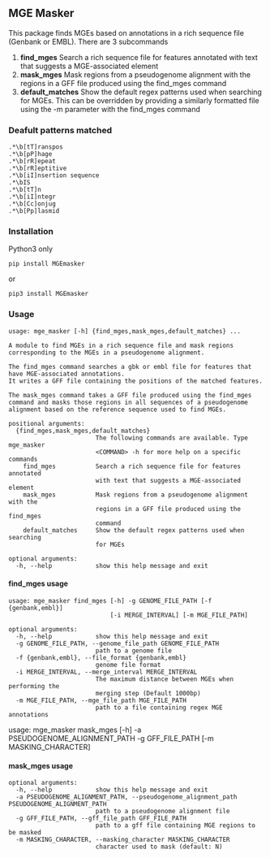 ## MGE Masker

This package finds MGEs based on annotations in a rich sequence file (Genbank or EMBL).
There are 3 subcommands

1. **find_mges** Search a rich sequence file for features annotated with text that suggests a MGE-associated element
2. **mask_mges** Mask regions from a pseudogenome alignment with the regions in a GFF file produced using the find_mges command
1. **default_matches** Show the default regex patterns used when searching for MGEs. This can be overridden by providing a similarly formatted file using the -m parameter with the find_mges command

### Deafult patterns matched
```
.*\b[tT]ranspos
.*\b[pP]hage
.*\b[rR]epeat
.*\b[rR]eptitive
.*\b[iI]nsertion sequence
.*\bIS
.*\b[tT]n
.*\b[iI]ntegr
.*\b[Cc]onjug
.*\b[Pp]lasmid
```

### Installation
Python3 only

```
pip install MGEmasker
```
or
```
pip3 install MGEmasker
```

### Usage
```
usage: mge_masker [-h] {find_mges,mask_mges,default_matches} ...

A module to find MGEs in a rich sequence file and mask regions corresponding to the MGEs in a pseudogenome alignment.

The find_mges command searches a gbk or embl file for features that have MGE-associated annotations.
It writes a GFF file containing the positions of the matched features.

The mask_mges command takes a GFF file produced using the find_mges command and masks those regions in all sequences of a pseudogenome alignment based on the reference sequence used to find MGEs.

positional arguments:
  {find_mges,mask_mges,default_matches}
                        The following commands are available. Type mge_masker
                        <COMMAND> -h for more help on a specific commands
    find_mges           Search a rich sequence file for features annotated
                        with text that suggests a MGE-associated element
    mask_mges           Mask regions from a pseudogenome alignment with the
                        regions in a GFF file produced using the find_mges
                        command
    default_matches     Show the default regex patterns used when searching
                        for MGEs

optional arguments:
  -h, --help            show this help message and exit
```


#### find_mges usage
```
usage: mge_masker find_mges [-h] -g GENOME_FILE_PATH [-f {genbank,embl}]
                            [-i MERGE_INTERVAL] [-m MGE_FILE_PATH]

optional arguments:
  -h, --help            show this help message and exit
  -g GENOME_FILE_PATH, --genome_file_path GENOME_FILE_PATH
                        path to a genome file
  -f {genbank,embl}, --file_format {genbank,embl}
                        genome file format
  -i MERGE_INTERVAL, --merge_interval MERGE_INTERVAL
                        The maximum distance between MGEs when performing the
                        merging step (Default 1000bp)
  -m MGE_FILE_PATH, --mge_file_path MGE_FILE_PATH
                        path to a file containing regex MGE annotations
```

usage: mge_masker mask_mges [-h] -a PSEUDOGENOME_ALIGNMENT_PATH -g
                            GFF_FILE_PATH [-m MASKING_CHARACTER]
#### mask_mges usage
```
optional arguments:
  -h, --help            show this help message and exit
  -a PSEUDOGENOME_ALIGNMENT_PATH, --pseudogenome_alignment_path PSEUDOGENOME_ALIGNMENT_PATH
                        path to a pseudogenome alignment file
  -g GFF_FILE_PATH, --gff_file_path GFF_FILE_PATH
                        path to a gff file containing MGE regions to be masked
  -m MASKING_CHARACTER, --masking_character MASKING_CHARACTER
                        character used to mask (default: N)
```